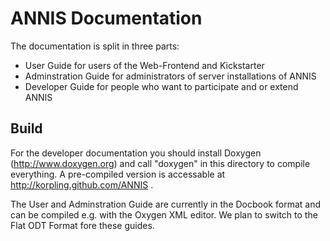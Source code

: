 ANNIS Documentation
===================

The documentation is split in three parts:

- User Guide for users of the Web-Frontend and Kickstarter
- Adminstration Guide for administrators of server installations of ANNIS
- Developer Guide for people who want to participate and or extend ANNIS

Build
-----

For the developer documentation you should install Doxygen (http://www.doxygen.org) 
and call "doxygen" in this directory to compile everything.
A pre-compiled version is accessable at http://korpling.github.com/ANNIS .

The User and Adminstration Guide are currently in the Docbook format and can be 
compiled e.g. with the Oxygen XML editor. We plan to switch to the Flat ODT Format
fore these guides.
